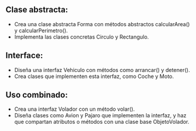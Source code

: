 ## Clase abstracta:

- Crea una clase abstracta Forma con métodos abstractos calcularArea() y calcularPerimetro().
- Implementa las clases concretas Circulo y Rectangulo.


## Interface:

- Diseña una interfaz Vehiculo con métodos como arrancar() y detener().
- Crea clases que implementen esta interfaz, como Coche y Moto.

## Uso combinado:

- Crea una interfaz Volador con un método volar().
- Diseña clases como Avion y Pajaro que implementen la interfaz, y haz que compartan atributos o métodos con una clase base ObjetoVolador.